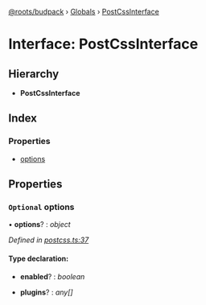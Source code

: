 [@roots/budpack](../README.md) › [Globals](../globals.md) › [PostCssInterface](postcssinterface.md)

# Interface: PostCssInterface

## Hierarchy

* **PostCssInterface**

## Index

### Properties

* [options](postcssinterface.md#optional-options)

## Properties

### `Optional` options

• **options**? : *object*

*Defined in [postcss.ts:37](https://github.com/roots/bud-support/blob/bc9161d/src/budpack/builder/api/postcss.ts#L37)*

#### Type declaration:

* **enabled**? : *boolean*

* **plugins**? : *any[]*
